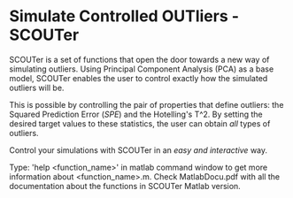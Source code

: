 # Simulate Controlled OUTliers - SCOUTer

SCOUTer is a set of functions that open the door towards a new way of 
simulating outliers. Using Principal Component Analysis (PCA) as a base 
model, SCOUTer enables the user to control exactly how the simulated 
outliers will be.

This is possible by controlling the pair of properties that define 
outliers: the Squared Prediction Error (_SPE_) and the Hotelling's T^2. 
By setting the desired target values to these statistics, the user can 
obtain *all* types of outliers.
 
Control your simulations with SCOUTer in an *easy and interactive* way.

Type: 'help <function_name>' in matlab command window to get more information about <function_name>.m.
Check MatlabDocu.pdf with all the documentation about the functions in SCOUTer Matlab version.

